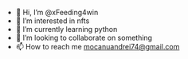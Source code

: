 - 👋 Hi, I’m @xFeeding4win
- 👀 I’m interested in nfts
- 🌱 I’m currently learning python
- 💞️ I’m looking to collaborate on something
- 📫 How to reach me mocanuandrei74@gmail.com

<!---
xFeeding4win/xFeeding4win is a ✨ special ✨ repository because its `README.md` (this file) appears on your GitHub profile.
You can click the Preview link to take a look at your changes.
--->
